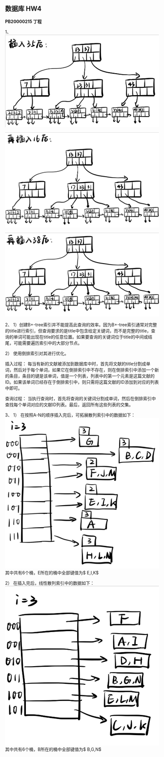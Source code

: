 ## 数据库 HW4

**PB20000215 丁程**

1、
![](src/B+1.png)

![](src/B+2.png)

![](src/B+3.png)

2、
1）创建B+-tree索引并不能提高此查询的效率。因为B+-tree索引通常对完整的title进行索引，但查询要求的是title中包含给定关键词，而不是完整的title，查询的单词可能出现在title的任意位置。如果要查询的关键词位于title的中间或结尾，可能需要遍历索引中的大部分节点。

2）
使用倒排索引对其进行优化。

插入过程：
每当有新的文献被添加到数据库中时，首先将文献的title分割成单词，然后对于每个单词，如果它在倒排索引中不存在，则在倒排索引中添加一个新的条目，条目的键是该单词，值是一个列表，列表中的第一个元素是这篇文献的ID。如果该单词已经存在于倒排索引中，则只需将这篇文献的ID添加到对应的列表中即可。

查询过程：
当执行查询时，首先将查询的关键词分割成单词，然后在倒排索引中查找每个单词对应的文献ID列表。最后，返回所有这些列表的交集。

3、
1）
在按照A-N的顺序插入完后，可拓展散列索引中的数据如下：
![](src/Hash%20Table.png)
其中共有6个桶，E所在的桶中全部键值为$ E,I,K$ 

2）
在插入完后，线性散列索引中的数据如下：
![](src/2.png)
其中共有6个桶，B所在的桶中全部键值为$ B,G,N$ 
